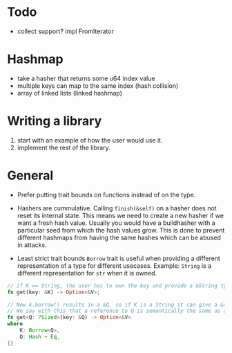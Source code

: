 # Todo
- collect support? impl FromIterator

# Hashmap
- take a hasher that returns some u64 index value
- multiple keys can map to the same index (hash collision)
- array of linked lists (linked hashmap)

# Writing a library
1. start with an example of how the user would use it.
2. implement the rest of the library.

# General
- Prefer putting trait bounds on functions instead of on the type.

- Hashers are cummulative.
Calling `finish(&self)` on a hasher does not reset its internal state.
This means we need to create a new hasher if we want a fresh hash value.
Usually you would have a buildhasher with a particular seed from which the hash values grow.
This is done to prevent different hashmaps from having the same hashes which can be abused in attacks.

- Least strict trait bounds
`Borrow` trait is useful when providing a different representation of a type for different usecases.
Example: `String` is a different representation for `str` when it is owned.

```Rust
// if K == String, the user has to own the key and provide a &String type even though &str would be good enough.
fn get(key: &K) -> Option<&V>;

// Now k.borrow() results in a &Q, so if K is a String it can give a &str type.
// We say with this that a reference to Q is semantically the same as a reference to K
fn get<Q: ?Sized>(key: &Q) -> Option<&V>
where
	K: Borrow<Q>,
	Q: Hash + Eq,
{}
```

